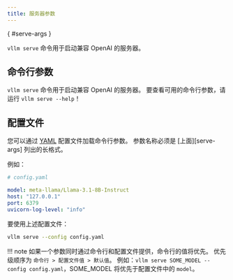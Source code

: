 ```yaml
---
title: 服务器参数
---
```

[](){ #serve-args }

`vllm serve` 命令用于启动兼容 OpenAI 的服务器。

## 命令行参数

`vllm serve` 命令用于启动兼容 OpenAI 的服务器。
要查看可用的命令行参数，请运行 `vllm serve --help`！

## 配置文件

您可以通过 [YAML](https://yaml.org/) 配置文件加载命令行参数。
参数名称必须是 [上面][serve-args] 列出的长格式。

例如：

```yaml
# config.yaml

model: meta-llama/Llama-3.1-8B-Instruct
host: "127.0.0.1"
port: 6379
uvicorn-log-level: "info"
```

要使用上述配置文件：

```bash
vllm serve --config config.yaml
```

!!! note
    如果一个参数同时通过命令行和配置文件提供，命令行的值将优先。
    优先级顺序为 `命令行 > 配置文件值 > 默认值`。
    例如：`vllm serve SOME_MODEL --config config.yaml`，SOME_MODEL 将优先于配置文件中的 `model`。